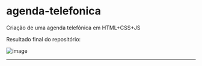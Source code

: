 # agenda-telefonica
 Criação de uma agenda telefônica em HTML+CSS+JS

 Resultado final do repositório:
 
 ![image](https://github.com/user-attachments/assets/de5bb10e-71c2-4d8d-a60d-a5b26306c62b)

 ---

